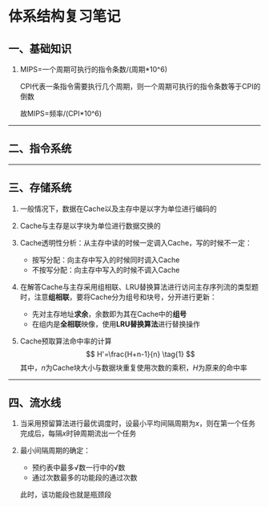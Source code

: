 # 体系结构复习笔记

## 一、基础知识

1. MIPS=一个周期可执行的指令条数/(周期*10^6)

   CPI代表一条指令需要执行几个周期，则一个周期可执行的指令条数等于CPI的倒数

   故MIPS=频率/(CPI*10^6)

---

## 二、指令系统



---

## 三、存储系统

1. 一般情况下，数据在Cache以及主存中是以字为单位进行编码的

2. Cache与主存是以字块为单位进行数据交换的

3. Cache透明性分析：从主存中读的时候一定调入Cache，写的时候不一定：
   - 按写分配：向主存中写入的时候同时调入Cache
   - 不按写分配：向主存中写入的时候不调入Cache
   
4. 在解答Cache与主存采用组相联、LRU替换算法进行访问主存序列流的类型题时，注意**组相联**，要将Cache分为组号和块号，分开进行更新：

   - 先对主存地址**求余**，余数即为其在Cache中的**组号**
   - 在组内是**全相联**映像，使用**LRU替换算法**进行替换操作

5. Cache预取算法命中率的计算
   $$
   H'=\frac{H+n-1}{n} \tag{1}
   $$
   其中，$n$为Cache块大小与数据块重复使用次数的乘积，$H$为原来的命中率

---

## 四、流水线

1. 当采用预留算法进行最优调度时，设最小平均间隔周期为$x$，则在第一个任务完成后，每隔$x$时钟周期流出一个任务

2. 最小间隔周期的确定：

   - 预约表中最多√数一行中的√数
   - 通过次数最多的功能段的通过次数

   此时，该功能段也就是瓶颈段